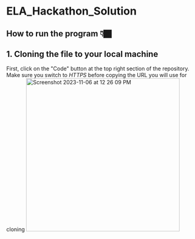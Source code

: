 # ELA_Hackathon_Solution
## How to run the program 👇🏿

## 1. Cloning the file to your local machine
First, click on the "Code" button at the top right section of the repository.
Make sure you switch to *HTTPS* before copying the URL you will use for cloning
<img width="404" alt="Screenshot 2023-11-06 at 12 26 09 PM" src="https://github.com/AlexJumaW99/ELA_Hackathon_Solution/assets/50864725/c463f36e-e569-4b90-8818-81b1bc60aa75">
